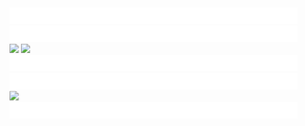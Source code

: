 ![](https://raw.githubusercontent.com/jonniek/jonniek/master/line_1.svg)
![](https://raw.githubusercontent.com/jonniek/jonniek/master/line_2.svg)
![](https://raw.githubusercontent.com/jonniek/jonniek/master/line_3.svg)
![](https://raw.githubusercontent.com/jonniek/jonniek/master/line_4.svg)
![](https://raw.githubusercontent.com/jonniek/jonniek/master/line_5.svg)
![](https://raw.githubusercontent.com/jonniek/jonniek/master/line_6.svg)
[![](https://raw.githubusercontent.com/jonniek/jonniek/master/line_7.svg)](https://jonniek.github.io/)
![](https://raw.githubusercontent.com/jonniek/jonniek/master/line_8.svg)
